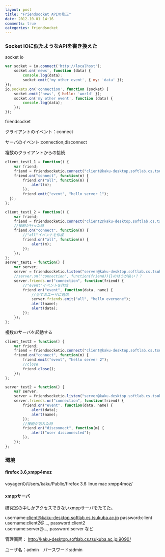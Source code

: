 ```yaml
---
layout: post
title: "Friendsocket APIの修正"
date: 2012-10-01 14:16
comments: true
categories: friendsocket
---
```

### Socket IOに似たようなAPIを書き換えた
socket io
```js
var socket = io.connect('http://localhost');
    socket.on('news', function (data) {
        console.log(data);
        socket.emit('my other event', { my: 'data' });
});
io.sockets.on('connection', function (socket) {
    socket.emit('news', { hello: 'world' });
    socket.on('my other event', function (data) {
        console.log(data);
    });
});
```

friendsocket

クライアントのイベント：connect

サーバのイベント:connection,disconnect

複数のクライアントからの接続
```js
client_test1_1 = function() {
    var friend;
    friend = friendsocketio.connect("client@kaku-desktop.softlab.cs.tsukuba.ac.jp", "client", "server@kaku-desktop.softlab.cs.tsukuba.ac.jp", "app1", "kaku-desktop.softlab.cs.tsukuba.ac.jp");
    friend.on("connect", function(m) {
        friend.on("all", function(m) {
            alert(m);
        });
        friend.emit("event", "hello server 1");
  });
};

client_test1_2 = function() {
    var friend;
    friend = friendsocketio.connect("client2@kaku-desktop.softlab.cs.tsukuba.ac.jp", "client2", "server@kaku-desktop.softlab.cs.tsukuba.ac.jp", "app1", "kaku-desktop.softlab.cs.tsukuba.ac.jp");
    //接続が行った時
    friend.on("connect", function(m) {
        //"all"イベントを作成
        friend.on("all", function(m) {
            alert(m);
        });
    });
};
server_test1 = function() {
    var server;
    server = friendsocketio.listen("server@kaku-desktop.softlab.cs.tsukuba.ac.jp", "server", "app1", "kaku-desktop.softlab.cs.tsukuba.ac.jp");
    //server.on("connection", function(friend)){}のほうが良い？？
    server.friends.on("connection", function(friend) {
        //"event"イベントを作成
        friend.on("event", function(data, name) {
            //全てのユーザに送信
            server.friends.emit("all", "hello everyone");
            alert(name);
            alert(data);
        });
    });
};
```

複数のサーバを起動する
```js
client_test2 = function() {
    var friend;
    friend = friendsocketio.connect("client@kaku-desktop.softlab.cs.tsukuba.ac.jp", "client", "server@kaku-desktop.softlab.cs.tsukuba.ac.jp", "app2", "kaku-desktop.softlab.cs.tsukuba.ac.jp");
    friend.on("connect", function(m) {
        friend.emit("event", "hello server 2");
        //close
        friend.close();
    });
};

server_test2 = function() {
    var server;
    server = friendsocketio.listen("server@kaku-desktop.softlab.cs.tsukuba.ac.jp", "server", "app2", "kaku-desktop.softlab.cs.tsukuba.ac.jp");
    server.friends.on("connection", function(friend) {
        friend.on("event", function(data, name) {
            alert(data);
            alert(name);
        });
        //接続が切れた時
        friend.on("disconnect", function(m) {
            alert("user disconnected");
        });
    });
};
```

### 環境
#### firefox 3.6,xmpp4moz
voyagerの/Users/kaku/Public/firefox 3.6 linux mac xmpp4moz/

#### xmppサーバ
研究室の中しかアクセスできないxmppサーバをたてた。

username:client@kaku-desktop.softlab.cs.tsukuba.ac.jp password:client  
username:client2@..., password:client2  
username:server@..., password:server など

管理画面：
http://kaku-desktop.softlab.cs.tsukuba.ac.jp:9090/

ユーザ名：admin　パースワード:admin
